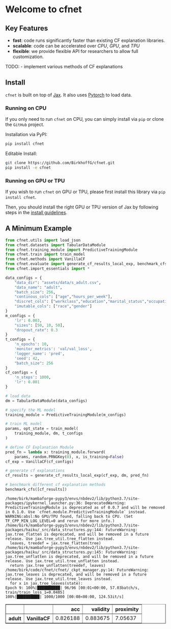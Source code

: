 Welcome to cfnet
================

<!-- WARNING: THIS FILE WAS AUTOGENERATED! DO NOT EDIT! -->

## Key Features

- **fast**: code runs significantly faster than existing CF explanation
  libraries.
- **scalable**: code can be accelerated over *CPU*, *GPU*, and *TPU*
- **flexible**: we provide flexible API for researchers to allow full
  customization.

TODO: - implement various methods of CF explanations

## Install

`cfnet` is built on top of
[Jax](https://jax.readthedocs.io/en/latest/index.html). It also uses
[Pytorch](https://pytorch.org/) to load data.

### Running on CPU

If you only need to run `cfnet` on CPU, you can simply install via `pip`
or clone the `GitHub` project.

Installation via PyPI:

``` bash
pip install cfnet
```

Editable Install:

``` bash
git clone https://github.com/BirkhoffG/cfnet.git
pip install -e cfnet
```

### Running on GPU or TPU

If you wish to run `cfnet` on GPU or TPU, please first install this
library via `pip install cfnet`.

Then, you should install the right GPU or TPU version of Jax by
following steps in the [install
guidelines](https://github.com/google/jax#installation).

## A Minimum Example

``` python
from cfnet.utils import load_json
from cfnet.datasets import TabularDataModule
from cfnet.training_module import PredictiveTrainingModule
from cfnet.train import train_model
from cfnet.methods import VanillaCF
from cfnet.evaluate import generate_cf_results_local_exp, benchmark_cfs
from cfnet.import_essentials import *

data_configs = {
    "data_dir": "assets/data/s_adult.csv",
    "data_name": "adult",
    "batch_size": 256,
    "continous_cols": ["age","hours_per_week"],
    "discret_cols": ["workclass","education","marital_status","occupation","race","gender"],
    "imutable_cols": ["race","gender"]
}
m_configs = {
    'lr': 0.003,
    "sizes": [50, 10, 50],
    "dropout_rate": 0.3
}
t_configs = {
    'n_epochs': 10,
    'monitor_metrics': 'val/val_loss',
    'logger_name': 'pred',
    'seed': 42,
    "batch_size": 256
}
cf_configs = {
    'n_steps': 1000,
    'lr': 0.001
}

# load data
dm = TabularDataModule(data_configs)

# specify the ML model 
training_module = PredictiveTrainingModule(m_configs)

# train ML model
params, opt_state = train_model(
    training_module, dm, t_configs
)

# define CF Explanation Module
pred_fn = lambda x: training_module.forward(
    params, random.PRNGKey(0), x, is_training=False)
cf_exp = VanillaCF(cf_configs)

# generate cf explanations
cf_results = generate_cf_results_local_exp(cf_exp, dm, pred_fn)

# benchmark different cf explanation methods
benchmark_cfs([cf_results])
```

    /home/birk/mambaforge-pypy3/envs/nbdev2/lib/python3.7/site-packages/ipykernel_launcher.py:36: DeprecatedWarning: PredictiveTrainingModule is deprecated as of 0.0.7 and will be removed in 0.1.0. Use `cfnet.module.PredictiveTrainingModule` instead.
    WARNING:absl:No GPU/TPU found, falling back to CPU. (Set TF_CPP_MIN_LOG_LEVEL=0 and rerun for more info.)
    /home/birk/mambaforge-pypy3/envs/nbdev2/lib/python3.7/site-packages/haiku/_src/data_structures.py:144: FutureWarning: jax.tree_flatten is deprecated, and will be removed in a future release. Use jax.tree_util.tree_flatten instead.
      leaves, treedef = jax.tree_flatten(tree)
    /home/birk/mambaforge-pypy3/envs/nbdev2/lib/python3.7/site-packages/haiku/_src/data_structures.py:145: FutureWarning: jax.tree_unflatten is deprecated, and will be removed in a future release. Use jax.tree_util.tree_unflatten instead.
      return jax.tree_unflatten(treedef, leaves)
    /home/birk/code/cfnet/cfnet/_ckpt_manager.py:14: FutureWarning: jax.tree_leaves is deprecated, and will be removed in a future release. Use jax.tree_util.tree_leaves instead.
      for x in jax.tree_leaves(state):
    Epoch 9: 100%|██████████| 96/96 [00:01<00:00, 57.03batch/s, train/train_loss_1=0.0485]
    100%|██████████| 1000/1000 [00:08<00:00, 124.53it/s]

<div>
<style scoped>
    .dataframe tbody tr th:only-of-type {
        vertical-align: middle;
    }

    .dataframe tbody tr th {
        vertical-align: top;
    }

    .dataframe thead th {
        text-align: right;
    }
</style>
<table border="1" class="dataframe">
  <thead>
    <tr style="text-align: right;">
      <th></th>
      <th></th>
      <th>acc</th>
      <th>validity</th>
      <th>proximity</th>
    </tr>
  </thead>
  <tbody>
    <tr>
      <th>adult</th>
      <th>VanillaCF</th>
      <td>0.826188</td>
      <td>0.883675</td>
      <td>7.05637</td>
    </tr>
  </tbody>
</table>
</div>
